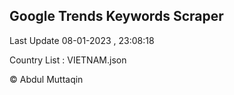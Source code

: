 

## Google Trends Keywords Scraper 
 
Last Update 08-01-2023 , 23:08:18

Country List :
VIETNAM.json



© Abdul Muttaqin 
